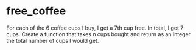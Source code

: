 # free_coffee
For each of the 6 coffee cups I buy, I get a 7th cup free.
In total, I get 7 cups. Create a function that takes n cups
bought and return as an integer the total number of cups I would get.

